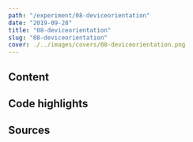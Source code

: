 ```yaml
---
path: "/experiment/08-deviceorientation"
date: "2019-09-28"
title: "08-deviceorientation"
slug: "08-deviceorientation"
cover: ./../images/covers/08-deviceorientation.png
---
```


## Content 

## Code highlights

## Sources
